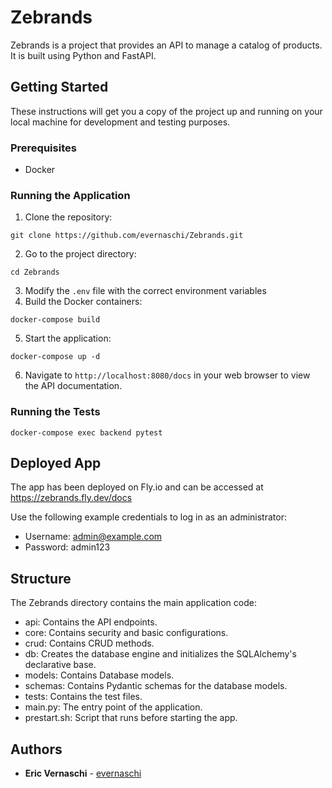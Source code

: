 # Zebrands

Zebrands is a project that provides an API to manage a catalog of products. It is built using Python and FastAPI.

## Getting Started

These instructions will get you a copy of the project up and running on your local machine for development and testing purposes.

### Prerequisites

- Docker

### Running the Application

1. Clone the repository:

```
git clone https://github.com/evernaschi/Zebrands.git
```

2. Go to the project directory:
```
cd Zebrands
```

3. Modify the `.env` file with the correct environment variables
4. Build the Docker containers:

```
docker-compose build
```
5. Start the application:
```
docker-compose up -d
```

6. Navigate to `http://localhost:8080/docs` in your web browser to view the API documentation.

### Running the Tests

```
docker-compose exec backend pytest
```

## Deployed App
The app has been deployed on Fly.io and can be accessed at https://zebrands.fly.dev/docs

Use the following example credentials to log in as an administrator:


- Username: admin@example.com
- Password: admin123

## Structure

The Zebrands directory contains the main application code:

- api: Contains the API endpoints.
- core: Contains security and basic configurations.
- crud: Contains CRUD methods.
- db: Creates the database engine and initializes the SQLAlchemy's declarative base.
- models: Contains Database models.
- schemas: Contains Pydantic schemas for the database models.
- tests: Contains the test files.
- main.py: The entry point of the application.
- prestart.sh: Script that runs before starting the app.


## Authors

- **Eric Vernaschi** - [evernaschi](https://github.com/evernaschi)
